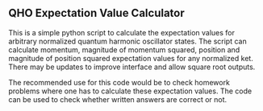 ## QHO Expectation Value Calculator

This is a simple python script to calculate the expectation values for arbitrary normalized quantum harmonic oscillator states. The script can calculate 
momentum, magnitude of momentum squared, position and magnitude of position squared expectation values for any normalized ket. There may be updates to improve interface 
and allow square root outputs. 

The recommended use for this code would be to check homework problems where one has to calculate these expectation values. The code can be used to check whether 
written answers are correct or not. 
